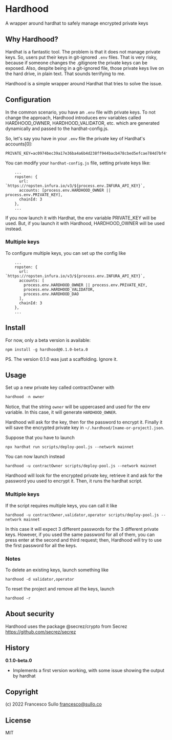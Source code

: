 # Hardhood

A wrapper around hardhat to safely manage encrypted private keys

## Why Hardhood?

Hardhat is a fantastic tool. The problem is that it does not manage private keys. So, users put their keys in git-ignored `.env` files. That is very risky, because if someone changes the .gitignore the private keys can be exposed. Also, despite being in a git-ignored file, those private keys live on the hard drive, in plain text. That sounds terrifying to me.

Hardhood is a simple wrapper around Hardhat that tries to solve the issue.

## Configuration

In the common scenario, you have an `.env` file with private keys. To not change the approach, Hardhood introduces env variables called HARDHOOD_OWNER, HARDHOOD_VALIDATOR, etc. which are generated dynamically and passed to the hardhat-config.js.

So, let's say you have in your `.env` file the private key of Hardhat's accounts[0]:

```
PRIVATE_KEY=ac0974bec39a17e36ba4a6b4d238ff944bacb478cbed5efcae784d7bf4f2ff80
```

You can modify your `hardhat-config.js` file, setting private keys like:

```
    ...
    ropsten: {
      url: `https://ropsten.infura.io/v3/${process.env.INFURA_API_KEY}`,
      accounts: [process.env.HARDHOOD_OWNER || process.env.PRIVATE_KEY],
      chainId: 3
    },
    ...
```

If you now launch it with Hardhat, the env variable PRIVATE_KEY will be used. But, if you launch it with Hardhood, HARDHOOD_OWNER will be used instead.

### Multiple keys

To configure multiple keys, you can set up the config like

```
    ...
    ropsten: {
      url: `https://ropsten.infura.io/v3/${process.env.INFURA_API_KEY}`,
      accounts: [
        process.env.HARDHOOD_OWNER || process.env.PRIVATE_KEY,
        process.env.HARDHOOD_VALIDATOR,
        process.env.HARDHOOD_DAO
      ],
      chainId: 3
    },
    ...
```

## Install

For now, only a beta version is available:

```
npm install -g hardhood@0.1.0-beta.0
```

PS. The version 0.1.0 was just a scaffolding. Ignore it.

## Usage

Set up a new private key called contractOwner with

```javascript
hardhood -n owner
```

Notice, that the string `owner` will be uppercased and used for the env variable. In this case, it will generate `HARDHOOD_OWNER`.

Hardhood will ask for the key, then for the password to encrypt it.
Finally it will save the encrypted private key in `~/.hardhood/[name-or-project].json`.

Suppose that you have to launch

```
npx hardhat run scripts/deploy-pool.js --network mainnet
```

You can now launch instead

```
hardhood -u contractOwner scripts/deploy-pool.js --network mainnet
```

Hardhood will look for the encrypted private key, retrieve it and
ask for the password you used to encrypt it. Then, it runs the hardhat script.

### Multiple keys

If the script requires multiple keys, you can call it like

```
hardhood -u contractOwner,validator,operator scripts/deploy-pool.js --network mainnet
```

In this case it will expect 3 different passwords for the 3 different private keys. However, if you used the same password for all of them, you can press enter at the second and third request; then, Hardhood will try to use the first password for all the keys.

### Notes

To delete an existing keys, launch something like

```
hardhood -d validator,operator
```

To reset the project and remove all the keys, launch

```
hardhood -r
```

## About security

Hardhood uses the package @secrez/crypto from Secrez https://github.com/secrez/secrez

## History

**0.1.0-beta.0**

- Implements a first version working, with some issue showing the output by hardhat

## Copyright

(c) 2022 Francesco Sullo <francesco@sullo.co>

## License

MIT
